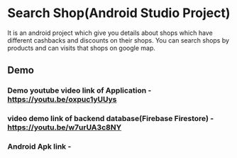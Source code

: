 # Search Shop(Android Studio Project)

It is an android project which give you details about shops which have different cashbacks and discounts on their shops. You can search shops by products and can visits that shops on google map.


##  Demo

### Demo youtube video link of Application - https://youtu.be/oxpuc1yUUys
### video demo link of backend database(Firebase Firestore) - https://youtu.be/w7urUA3c8NY
### Android Apk link - 

